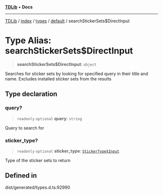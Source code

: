 [**TDLib**](../../../../../../README.md) • **Docs**

***

[TDLib](../../../../../../modules.md) / [index](../../../../../README.md) / [types](../../../README.md) / [default](../README.md) / searchStickerSets$DirectInput

# Type Alias: searchStickerSets$DirectInput

> **searchStickerSets$DirectInput**: `object`

Searches for sticker sets by looking for specified query in their title and name. Excludes installed sticker sets from the results

## Type declaration

### query?

> `readonly` `optional` **query**: `string`

Query to search for

### sticker\_type?

> `readonly` `optional` **sticker\_type**: [`StickerType$Input`](StickerType$Input.md)

Type of the sticker sets to return

## Defined in

dist/generated/types.d.ts:92990
